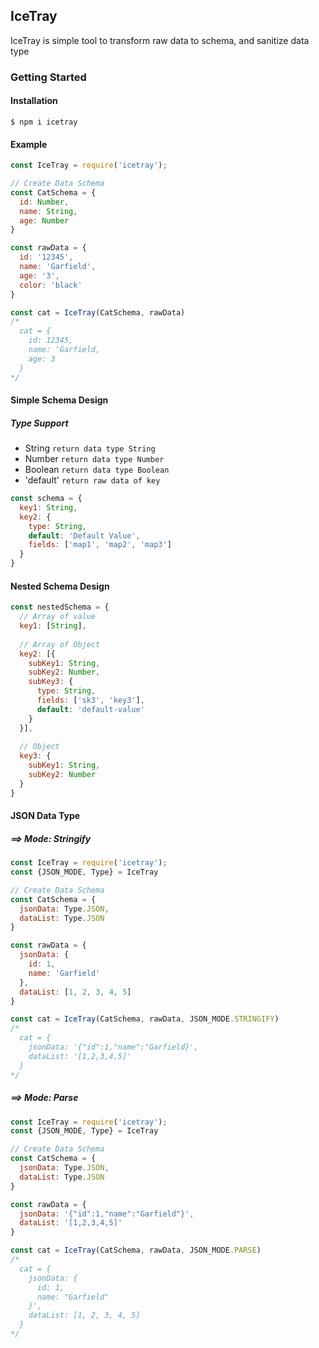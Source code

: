 ## IceTray
IceTray is simple tool to transform raw data to schema, and sanitize data type

### Getting Started

#### Installation
```
$ npm i icetray
```

#### Example
```js
const IceTray = require('icetray');

// Create Data Schema
const CatSchema = {
  id: Number,
  name: String,
  age: Number
}

const rawData = {
  id: '12345',
  name: 'Garfield',
  age: '3',
  color: 'black'
}

const cat = IceTray(CatSchema, rawData)
/* 
  cat = {
    id: 12345,
    name: 'Garfield,
    age: 3
  }
*/
```

#### Simple Schema Design
##### Type Support
- String `return data type String`
- Number `return data type Number`
- Boolean `return data type Boolean`
- 'default' `return raw data of key` 
```js
const schema = {
  key1: String,
  key2: {
    type: String,
    default: 'Default Value',
    fields: ['map1', 'map2', 'map3']
  }
}
```

#### Nested Schema Design
```js
const nestedSchema = {
  // Array of value
  key1: [String],
  
  // Array of Object
  key2: [{
    subKey1: String,
    subKey2: Number,
    subKey3: {
      type: String,
      fields: ['sk3', 'key3'],
      default: 'default-value'
    }
  }],
  
  // Object
  key3: {
    subKey1: String,
    subKey2: Number
  }
}
```

#### JSON Data Type
##### ==> Mode: Stringify
```js
const IceTray = require('icetray');
const {JSON_MODE, Type} = IceTray

// Create Data Schema
const CatSchema = {
  jsonData: Type.JSON,
  dataList: Type.JSON
}

const rawData = {
  jsonData: {
    id: 1,
    name: 'Garfield'
  },
  dataList: [1, 2, 3, 4, 5]
}

const cat = IceTray(CatSchema, rawData, JSON_MODE.STRINGIFY)
/* 
  cat = {
    jsonData: '{"id":1,"name":"Garfield}',
    dataList: '[1,2,3,4,5]'
  }
*/
```

##### ==> Mode: Parse
```js
const IceTray = require('icetray');
const {JSON_MODE, Type} = IceTray

// Create Data Schema
const CatSchema = {
  jsonData: Type.JSON,
  dataList: Type.JSON
}

const rawData = {
  jsonData: '{"id":1,"name":"Garfield"}',
  dataList: '[1,2,3,4,5]'
}

const cat = IceTray(CatSchema, rawData, JSON_MODE.PARSE)
/* 
  cat = {
    jsonData: {
      id: 1,
      name: "Garfield"
    }',
    dataList: [1, 2, 3, 4, 5]
  }
*/
```
